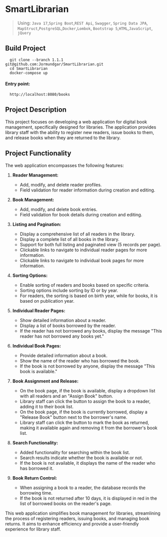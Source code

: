 
# SmartLibrarian

>Using: `Java 17`,`Spring Boot`,`REST Api`, `Swagger`,  `Spring Data JPA`, `MapStruct`,`PostgreSQL`,`Docker`,`Lombok`,
> `Bootstrap 5`,`HTML`,`JavaScript`, `jQuery`


## Build Project
      git clone --branch 1.1.1 git@github.com:Jormundgar/SmartLibrarian.git
      cd SmartLibrarian 
      docker-compose up
#### Entry point:

      http://localhost:8080/books

## Project Description

This project focuses on developing a web application for digital book management, specifically designed for libraries. The application provides library staff with the ability to register new readers, issue books to them, and release books when they are returned to the library.

## Project Functionality

The web application encompasses the following features:

1. **Reader Management:**
   - Add, modify, and delete reader profiles.
   - Field validation for reader information during creation and editing.

2. **Book Management:**
   - Add, modify, and delete book entries.
   - Field validation for book details during creation and editing.

3. **Listing and Pagination:**
   - Display a comprehensive list of all readers in the library.
   - Display a complete list of all books in the library.
   - Support for both full listing and paginated view (5 records per page).
   - Clickable links to navigate to individual reader pages for more information.
   - Clickable links to navigate to individual book pages for more information.

4. **Sorting Options:**
   - Enable sorting of readers and books based on specific criteria.
   - Sorting options include sorting by ID or by year.
   - For readers, the sorting is based on birth year, while for books, it is based on publication year.

5. **Individual Reader Pages:**
   - Show detailed information about a reader.
   - Display a list of books borrowed by the reader.
   - If the reader has not borrowed any books, display the message "This reader has not borrowed any books yet."

6. **Individual Book Pages:**
   - Provide detailed information about a book.
   - Show the name of the reader who has borrowed the book.
   - If the book is not borrowed by anyone, display the message "This book is available."

7. **Book Assignment and Release:**
   - On the book page, if the book is available, display a dropdown list with all readers and an "Assign Book" button.
   - Library staff can click the button to assign the book to a reader, adding it to their book list.
   - On the book page, if the book is currently borrowed, display a "Release Book" button next to the borrower's name.
   - Library staff can click the button to mark the book as returned, making it available again and removing it from the borrower's book list.

8. **Search Functionality:**
   - Added functionality for searching within the book list.
   - Search results indicate whether the book is available or not.
   - If the book is not available, it displays the name of the reader who has borrowed it.

9. **Book Return Control:**
   - When assigning a book to a reader, the database records the borrowing time.
   - If the book is not returned after 10 days, it is displayed in red in the list of borrowed books on the reader's page.

This web application simplifies book management for libraries, streamlining the process of registering readers, issuing books, and managing book returns. It aims to enhance efficiency and provide a user-friendly experience for library staff.
